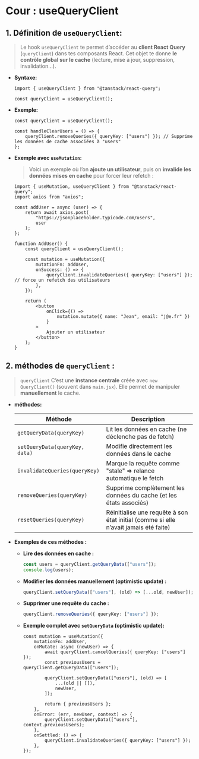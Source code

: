 # Cour : **useQueryClient**

## 1. **Définition de `useQueryClient`:**

> Le hook `useQueryClient` te permet d’accéder au **client React Query** (`queryClient`) dans tes composants React. Cet objet te donne **le contrôle global sur le cache** (lecture, mise à jour, suppression, invalidation…).

-   **Syntaxe:**

    ```tsx
    import { useQueryClient } from "@tanstack/react-query";

    const queryClient = useQueryClient();
    ```

-   **Exemple:**

    ```tsx
    const queryClient = useQueryClient();

    const handleClearUsers = () => {
    	queryClient.removeQueries({ queryKey: ["users"] }); // Supprime les données de cache associées à "users"
    };
    ```

-   **Exemple avec `useMutation`:**

    > Voici un exemple où l’on **ajoute un utilisateur**, puis on **invalide les données mises en cache** pour forcer leur refetch :

    ```tsx
    import { useMutation, useQueryClient } from "@tanstack/react-query";
    import axios from "axios";

    const addUser = async (user) => {
    	return await axios.post(
    		"https://jsonplaceholder.typicode.com/users",
    		user
    	);
    };

    function AddUser() {
    	const queryClient = useQueryClient();

    	const mutation = useMutation({
    		mutationFn: addUser,
    		onSuccess: () => {
    			queryClient.invalidateQueries({ queryKey: ["users"] }); // force un refetch des utilisateurs
    		},
    	});

    	return (
    		<button
    			onClick={() =>
    				mutation.mutate({ name: "Jean", email: "j@e.fr" })
    			}
    		>
    			Ajouter un utilisateur
    		</button>
    	);
    }
    ```

## 2. **méthodes de `queryClient` :**

> `queryClient` C’est une **instance centrale** créée avec `new QueryClient()` (souvent dans `main.jsx`). Elle permet de manipuler **manuellement** le cache.

-   **méthodes:**

    | Méthode                        | Description                                                                          |
    | ------------------------------ | ------------------------------------------------------------------------------------ |
    | `getQueryData(queryKey)`       | Lit les données en cache (ne déclenche pas de fetch)                                 |
    | `setQueryData(queryKey, data)` | Modifie directement les données dans le cache                                        |
    | `invalidateQueries(queryKey)`  | Marque la requête comme "stale" ⇒ relance automatique le fetch                       |
    | `removeQueries(queryKey)`      | Supprime complètement les données du cache (et les états associés)                   |
    | `resetQueries(queryKey)`       | Réinitialise une requête à son état initial (comme si elle n’avait jamais été faite) |

-   **Exemples de ces méthodes :**

    -   **Lire des données en cache :**

        ```ts
        const users = queryClient.getQueryData(["users"]);
        console.log(users);
        ```

    -   **Modifier les données manuellement (optimistic update) :**

        ```ts
        queryClient.setQueryData(["users"], (old) => [...old, newUser]);
        ```

    -   **Supprimer une requête du cache :**

        ```ts
        queryClient.removeQueries({ queryKey: ["users"] });
        ```

    -   **Exemple complet avec `setQueryData` (optimistic update):**

        ```tsx
        const mutation = useMutation({
        	mutationFn: addUser,
        	onMutate: async (newUser) => {
        		await queryClient.cancelQueries({ queryKey: ["users"] });
        		const previousUsers = queryClient.getQueryData(["users"]);

        		queryClient.setQueryData(["users"], (old) => [
        			...(old || []),
        			newUser,
        		]);

        		return { previousUsers };
        	},
        	onError: (err, newUser, context) => {
        		queryClient.setQueryData(["users"], context.previousUsers);
        	},
        	onSettled: () => {
        		queryClient.invalidateQueries({ queryKey: ["users"] });
        	},
        });
        ```
